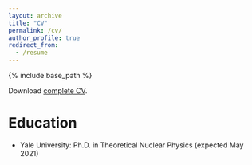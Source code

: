 ```yaml
---
layout: archive
title: "CV"
permalink: /cv/
author_profile: true
redirect_from:
  - /resume
---
```


{% include base_path %}

Download <a href="files/fanto_paul_cv.pdf">complete CV</a>.

Education
======
* Yale University: Ph.D. in Theoretical Nuclear Physics (expected May 2021)

